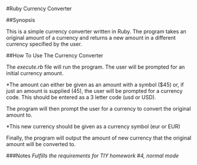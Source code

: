 #Ruby Currency Converter

##Synopsis

This is a simple currency converter written in Ruby. The program takes an original amount of a currency and returns a new amount in a different currency specified by the user.

##How To Use The Currency Converter

The *execute.rb* file will run the program.  The user will be prompted for an initial currency amount.

  *The amount can either be given as an amount with a symbol ($45) or, if just an amount is supplied (45), the user will be prompted for a currency code. This should be entered as a 3 letter code (usd or USD).

The program will then prompt the user for a currency to convert the original amount to.

  *This new currency should be given as a currency symbol (eur or EUR)

Finally, the program will output the amount of new currency that the original amount will be converted to.

###Notes
*Fulfills the requirements for TIY homework #4, normal mode*
